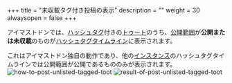 +++
title = "未収載タグ付き投稿の表示"
description = ""
weight = 30
alwaysopen = false
+++

アイマストドンでは、[ハッシュタグ](/how-to-use/hashtag)付きの[トゥート](/how-to-use/toot)のうち、[公開範囲](/how-to-use/privacy)が**公開または未収載**のものが[ハッシュタグタイムライン](/how-to-use/column/tagtl)に表示されます。

これはアイマストドン独自の動作であり、他の[インスタンス](/how-to-use/instance)のハッシュタグタイムラインでは公開範囲が公開であるもののみが表示されます。
![how-to-post-unlisted-tagged-toot](how-to-post-unlisted-tagged-toot.png)
![result-of-post-unlisted-tagged-toot](result-of-post-unlisted-tagged-toot.png)
